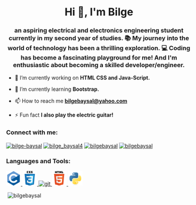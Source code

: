<h1 align="center">Hi 👋, I'm Bilge</h1>
<h3 align="center">an aspiring electrical and electronics engineering student currently in my second year of studies. 📚 My journey into the world of technology has been a thrilling exploration. 💻 Coding has become a fascinating playground for me! And I'm enthusiastic about becoming a skilled developer/engineer.</h3>

- 🔭 I’m currently working on **HTML CSS and Java-Script.**

- 🌱 I’m currently learning **Bootstrap.**

- 📫 How to reach me **bilgebaysal@yahoo.com**

- ⚡ Fun fact **I also play the electric guitar!**

<h3 align="left">Connect with me:</h3>
<p align="left">
<a href="https://linkedin.com/in/bilge-baysal" target="blank"><img align="center" src="https://raw.githubusercontent.com/rahuldkjain/github-profile-readme-generator/master/src/images/icons/Social/linked-in-alt.svg" alt="bilge-baysal" height="30" width="40" /></a>
<a href="https://instagram.com/bilge_baysal4" target="blank"><img align="center" src="https://raw.githubusercontent.com/rahuldkjain/github-profile-readme-generator/master/src/images/icons/Social/instagram.svg" alt="bilge_baysal4" height="30" width="40" /></a>
<a href="https://www.hackerrank.com/bilgebaysal" target="blank"><img align="center" src="https://raw.githubusercontent.com/rahuldkjain/github-profile-readme-generator/master/src/images/icons/Social/hackerrank.svg" alt="bilgebaysal" height="30" width="40" /></a>
<a href="https://www.leetcode.com/bilgebaysal" target="blank"><img align="center" src="https://raw.githubusercontent.com/rahuldkjain/github-profile-readme-generator/master/src/images/icons/Social/leet-code.svg" alt="bilgebaysal" height="30" width="40" /></a>
</p>

<h3 align="left">Languages and Tools:</h3>
<p align="left"> <a href="https://www.cprogramming.com/" target="_blank" rel="noreferrer"> <img src="https://raw.githubusercontent.com/devicons/devicon/master/icons/c/c-original.svg" alt="c" width="40" height="40"/> </a> <a href="https://www.w3schools.com/css/" target="_blank" rel="noreferrer"> <img src="https://raw.githubusercontent.com/devicons/devicon/master/icons/css3/css3-original-wordmark.svg" alt="css3" width="40" height="40"/> </a> <a href="https://git-scm.com/" target="_blank" rel="noreferrer"> <img src="https://www.vectorlogo.zone/logos/git-scm/git-scm-icon.svg" alt="git" width="40" height="40"/> </a> <a href="https://www.w3.org/html/" target="_blank" rel="noreferrer"> <img src="https://raw.githubusercontent.com/devicons/devicon/master/icons/html5/html5-original-wordmark.svg" alt="html5" width="40" height="40"/> </a> <a href="https://www.python.org" target="_blank" rel="noreferrer"> <img src="https://raw.githubusercontent.com/devicons/devicon/master/icons/python/python-original.svg" alt="python" width="40" height="40"/> </a> </p>

<p>&nbsp;<img align="center" src="https://github-readme-stats.vercel.app/api?username=bilgebaysal&show_icons=true&theme=tokyonight&title_color=b98dce&text_color=ffffff&bg_color=3a3636&locale=en" alt="bilgebaysal" /></p>
